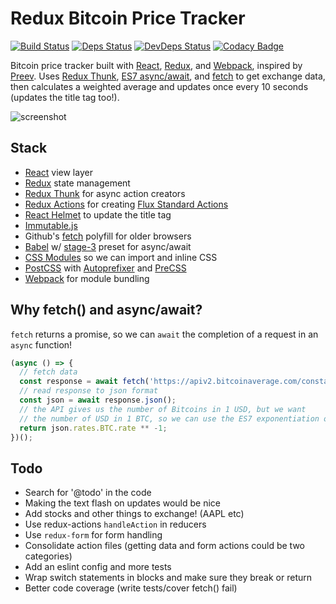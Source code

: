 # Redux Bitcoin Price Tracker

[![Build Status](https://travis-ci.org/nathanhleung/redux-bitcoin-price.svg)](https://travis-ci.org/nathanhleung/redux-bitcoin-price)
[![Deps Status](https://david-dm.org/nathanhleung/redux-bitcoin-price/status.svg)](https://david-dm.org/nathanhleung/redux-bitcoin-price)
[![DevDeps Status](https://david-dm.org/nathanhleung/redux-bitcoin-price/dev-status.svg)](https://david-dm.org/nathanhleung/redux-bitcoin-price?type=dev)
[![Codacy Badge](https://api.codacy.com/project/badge/Grade/485784da88ca42bb88c23aec632a030d)](https://www.codacy.com/app/18nleung/redux-bitcoin-price?utm_source=github.com&amp;utm_medium=referral&amp;utm_content=nathanhleung/redux-bitcoin-price&amp;utm_campaign=Badge_Grade)

Bitcoin price tracker built with [React](https://facebook.github.io/react/), [Redux](http://redux.js.org/), and [Webpack](https://webpack.github.io/), inspired by [Preev](http://preev.com/). Uses [Redux Thunk](https://github.com/gaearon/redux-thunk), [ES7 async/await](https://ponyfoo.com/articles/understanding-javascript-async-await), and [fetch](https://github.com/github/fetch) to get exchange data, then calculates a weighted average and updates once every 10 seconds (updates the title tag too!).

![screenshot](https://i.imgur.com/XMz6rHj.png)

## Stack

- [React](https://facebook.github.io/react/) view layer
- [Redux](http://redux.js.org/) state management
- [Redux Thunk](https://github.com/gaearon/redux-thunk) for async action creators
- [Redux Actions](https://github.com/acdlite/redux-actions) for creating [Flux Standard Actions](https://github.com/acdlite/flux-standard-action)
- [React Helmet](https://github.com/nfl/react-helmet) to update the title tag
- [Immutable.js](https://facebook.github.io/immutable-js/)
- Github's [fetch](https://github.com/github/fetch) polyfill for older browsers
- [Babel](https://babeljs.io/) w/ [stage-3](https://babeljs.io/docs/plugins/preset-stage-3/) preset for async/await
- [CSS Modules](https://github.com/css-modules/css-modules) so we can import and inline CSS
- [PostCSS](http://postcss.org/) with [Autoprefixer](https://github.com/postcss/autoprefixer) and [PreCSS](https://jonathantneal.github.io/precss/)
- [Webpack](https://webpack.github.io/) for module bundling

## Why fetch() and async/await?

`fetch` returns a promise, so we can `await` the completion of a request in an `async` function!

```js
(async () => {
  // fetch data
  const response = await fetch('https://apiv2.bitcoinaverage.com/constants/exchangerates/global');
  // read response to json format
  const json = await response.json();
  // the API gives us the number of Bitcoins in 1 USD, but we want
  // the number of USD in 1 BTC, so we can use the ES7 exponentiation operator
  return json.rates.BTC.rate ** -1;
})();
```

## Todo
- Search for '@todo' in the code
- Making the text flash on updates would be nice
- Add stocks and other things to exchange! (AAPL etc)
- Use redux-actions `handleAction` in reducers
- Use `redux-form` for form handling
- Consolidate action files (getting data and form actions could be two categories)
- Add an eslint config and more tests
- Wrap switch statements in blocks and make sure they break or return
- Better code coverage (write tests/cover fetch() fail)
